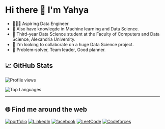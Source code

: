 # Hi there 👋 I'm Yahya

- 👩🏻‍💻 Aspiring Data Engineer.
- 🔭 Also have knowlegde in Machine learning and Data Science.
- 🌱 Third-year Data Science student at the Faculty of Computers and Data Science, Alexandria University.
- 👯 I'm looking to collaborate on a huge Data Science project.
- 🌷 Problem-solver, Team leader, Good planner.


## 📈 GitHub Stats

![Profile views](https://komarev.com/ghpvc/?username=yourusername&color=blue)

![Top Languages](https://github-readme-stats.vercel.app/api/top-langs/?username=yahia997&layout=compact&theme=radical)

---

## 🌐 Find me around the web
[![portfolio](https://img.shields.io/badge/my_portfolio-000?style=for-the-badge&logo=ko-fi&logoColor=white)](https://yahia-mahmoud.vercel.app/)
[![LinkedIn](https://img.shields.io/badge/LinkedIn-Connect-blue?style=for-the-badge&logo=linkedin)](https://www.linkedin.com/in/yahya-zakaria-82419621a/)
[![facebook](https://img.shields.io/badge/facebook-0A66C2?style=for-the-badge&logo=facebook&logoColor=white)](https://www.facebook.com/yahia.mahmood.33)
[![LeetCode](https://img.shields.io/badge/LeetCode-Solve%20Problems-brightgreen?style=for-the-badge&logo=leetcode)](https://leetcode.com/u/yahiamahmoood333/)
[![Codeforces](https://img.shields.io/badge/Codeforces-Competitive%20Coding-blue?style=for-the-badge&logo=codeforces)](https://codeforces.com/profile/yahiamahmoood333)



